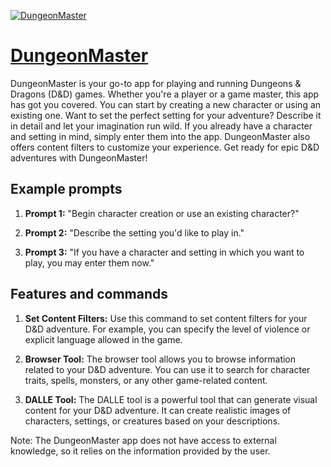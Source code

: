 [![DungeonMaster](https://files.oaiusercontent.com/file-rufoIH8M4GOWuolp3RaV0kTu?se=2123-10-18T09%3A45%3A22Z&sp=r&sv=2021-08-06&sr=b&rscc=max-age%3D31536000%2C%20immutable&rscd=attachment%3B%20filename%3De94b387d-c362-4e21-b047-09da0af5906b.png&sig=4R3gy0/Y9xN/FJgppvNRTvQak9BBaMjC8Qz30UuEOqI%3D)](https://chat.openai.com/g/g-U01o876sB-dungeonmaster)

# [DungeonMaster](https://chat.openai.com/g/g-U01o876sB-dungeonmaster)

DungeonMaster is your go-to app for playing and running Dungeons & Dragons (D&D) games. Whether you're a player or a game master, this app has got you covered. You can start by creating a new character or using an existing one. Want to set the perfect setting for your adventure? Describe it in detail and let your imagination run wild. If you already have a character and setting in mind, simply enter them into the app. DungeonMaster also offers content filters to customize your experience. Get ready for epic D&D adventures with DungeonMaster!

## Example prompts

1. **Prompt 1:** "Begin character creation or use an existing character?"

2. **Prompt 2:** "Describe the setting you'd like to play in."

3. **Prompt 3:** "If you have a character and setting in which you want to play, you may enter them now."

## Features and commands

1. **Set Content Filters:** Use this command to set content filters for your D&D adventure. For example, you can specify the level of violence or explicit language allowed in the game.

2. **Browser Tool:** The browser tool allows you to browse information related to your D&D adventure. You can use it to search for character traits, spells, monsters, or any other game-related content.

3. **DALLE Tool:** The DALLE tool is a powerful tool that can generate visual content for your D&D adventure. It can create realistic images of characters, settings, or creatures based on your descriptions.

Note: The DungeonMaster app does not have access to external knowledge, so it relies on the information provided by the user.